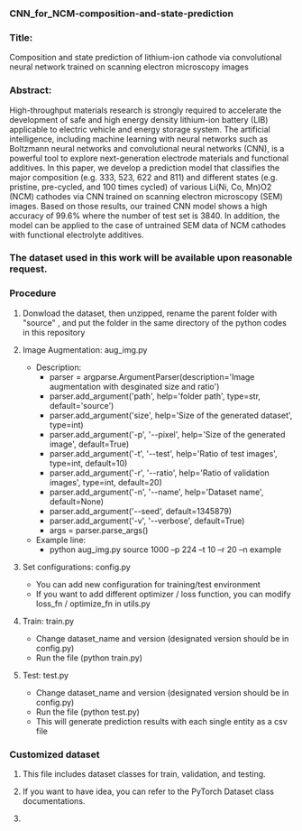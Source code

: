 ###  CNN_for_NCM-composition-and-state-prediction

### Title:
Composition and state prediction of lithium-ion cathode via convolutional neural network trained on scanning electron microscopy images


### Abstract:
High-throughput materials research is strongly required to accelerate the development of safe and high energy density lithium-ion battery (LIB) applicable to electric vehicle and energy storage system. The artificial intelligence, including machine learning with neural networks such as Boltzmann neural networks and convolutional neural networks (CNN), is a powerful tool to explore next-generation electrode materials and functional additives. In this paper, we develop a prediction model that classifies the major composition (e.g. 333, 523, 622 and 811) and different states (e.g. pristine, pre-cycled, and 100 times cycled) of various Li(Ni, Co, Mn)O2 (NCM) cathodes via CNN trained on scanning electron microscopy (SEM) images. Based on those results, our trained CNN model shows a high accuracy of 99.6% where the number of test set is 3840. In addition, the model can be applied to the case of untrained SEM data of NCM cathodes with functional electrolyte additives.

###  The dataset  used in this work will be available upon reasonable request.




### Procedure
1. Donwload the dataset, then unzipped, rename the parent folder with "source" , and put the folder in the same directory of the python codes in this repository
2. Image Augmentation: aug_img.py
    * Description:
        - parser = argparse.ArgumentParser(description='Image augmentation with desginated size and ratio')
        - parser.add_argument('path', help='folder path', type=str, default='source')
        - parser.add_argument('size', help='Size of the generated dataset', type=int)
        - parser.add_argument('-p', '--pixel', help='Size of the generated image', default=True)
        - parser.add_argument('-t', '--test', help='Ratio of test images', type=int, default=10)
        - parser.add_argument('-r', '--ratio', help='Ratio of validation images', type=int, default=20)
        - parser.add_argument('-n', '--name', help='Dataset name', default=None)
        - parser.add_argument('--seed', default=1345879)
        - parser.add_argument('-v', '--verbose', default=True)
        -  args = parser.parse_args()
    * Example line:
        - python aug_img.py source 1000 –p 224 –t 10 –r 20 –n example
          
3. Set configurations: config.py
   * You can add new configuration for training/test environment
   * If you want to add different optimizer / loss function, you can modify loss_fn / optimize_fn in utils.py
4. Train: train.py
   * Change dataset_name and version (designated version should be in config.py)
   * Run the file (python train.py)
5. Test: test.py
   * Change dataset_name and version (designated version should be in config.py)
   * Run the file (python test.py)
   * This will generate prediction results with each single entity as a csv file

### Customized dataset
1. This file includes dataset classes for train, validation, and testing.
2. If you want to have idea, you can refer to the PyTorch Dataset class documentations.








6. 



 

